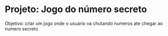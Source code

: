 # Projeto: Jogo do número secreto

Objetivo: criar um jogo onde o usuario va chutando numeros ate chegar ao numero secreto
